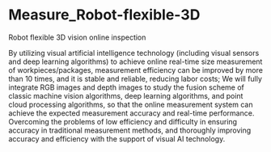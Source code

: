 # Measure_Robot-flexible-3D
Robot flexible 3D vision online inspection

By utilizing visual artificial intelligence technology (including visual sensors and deep learning algorithms) to achieve online real-time size measurement of workpieces/packages, measurement efficiency can be improved by more than 10 times, and it is stable and reliable, reducing labor costs; We will fully integrate RGB images and depth images to study the fusion scheme of classic machine vision algorithms, deep learning algorithms, and point cloud processing algorithms, so that the online measurement system can achieve the expected measurement accuracy and real-time performance. Overcoming the problems of low efficiency and difficulty in ensuring accuracy in traditional measurement methods, and thoroughly improving accuracy and efficiency with the support of visual AI technology.
